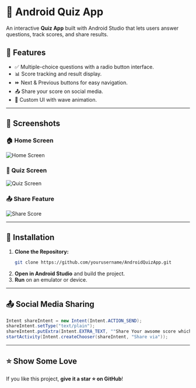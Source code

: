 # 📱 Android Quiz App

An interactive **Quiz App** built with Android Studio that lets users answer questions, track scores, and share results.


## 🎯 Features
- ✅ Multiple-choice questions with a radio button interface.
- 📊 Score tracking and result display.
- ⏩ Next & Previous buttons for easy navigation.
- 📤 Share your score on social media.
- 🎨 Custom UI with wave animation.

---
## 📸 Screenshots

### **🏠 Home Screen**
![Home Screen](assets/home.jpg)

### **📝 Quiz Screen**
![Quiz Screen](assets/quiz1.jpg)

### **📤 Share Feature**
![Share Score](assets/score.jpg)

---
## 🚀 Installation
1. **Clone the Repository:**
   ```sh
   git clone https://github.com/yourusername/AndroidQuizApp.git
   ```
2. **Open in Android Studio** and build the project.
3. **Run** on an emulator or device.

---
## 📤 Social Media Sharing
```java
Intent shareIntent = new Intent(Intent.ACTION_SEND);
shareIntent.setType("text/plain");
shareIntent.putExtra(Intent.EXTRA_TEXT, ""Share Your awsome score which is " + score);
startActivity(Intent.createChooser(shareIntent, "Share via"));
```

---
## ⭐ Show Some Love
If you like this project, **give it a star ⭐ on GitHub**!

